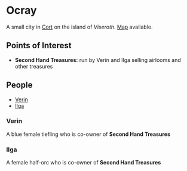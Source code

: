 # Ocray

A small city in [Cort](../countries.md#cort) on the island of *Viseroth*.
[Map](../maps/ocray.png) available.


## Points of Interest

- **Second Hand Treasures:** run by Verin and Ilga selling airlooms and other treasures


## People

- [Verin](#verin)
- [Ilga](#ilga)


### Verin

A blue female tiefling who is co-owner of **Second Hand Treasures**

### Ilga

A female half-orc who is co-owner of **Second Hand Treasures**
